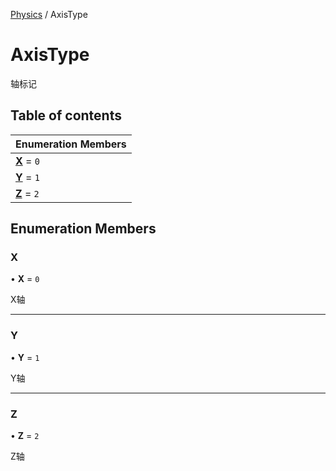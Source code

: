 [Physics](../groups/Physics.Physics.md) / AxisType

# AxisType <Badge type="tip" text="Enumeration" /> <Score text="AxisType" />

轴标记

## Table of contents

| Enumeration Members |
| :-----|
| **[X](Gameplay.AxisType.md#x)** = ``0`` <br> |
| **[Y](Gameplay.AxisType.md#y)** = ``1`` <br> |
| **[Z](Gameplay.AxisType.md#z)** = ``2`` <br> |

## Enumeration Members

### X <Score text="X" /> 

• **X** = ``0``

X轴

___

### Y <Score text="Y" /> 

• **Y** = ``1``

Y轴

___

### Z <Score text="Z" /> 

• **Z** = ``2``

Z轴
